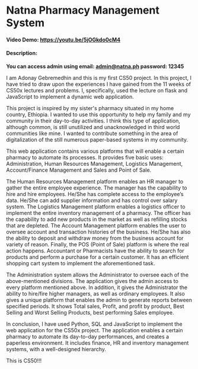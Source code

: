 # Natna Pharmacy Management System
#### Video Demo:  https://youtu.be/5jOGkdo0cM4
#### Description:
**You can access admin using email: admin@natna.ph password: 12345**

I am Adonay Gebremedhin and this is my first CS50 project. In this project, I have tried to draw upon the experiences I have gained from the 11 weeks of CS50x lectures and problems. I, specifically, used the lecture on flask and JavaScript to implement a dynamic web application.

This project is inspired by my sister's pharmacy situated in my home country, Ethiopia. I wanted to use this opportunity to help my family and my community in their day-to-day activities. I think this type of application, although common, is still unutilized and unacknowledged in third world communities like mine. I wanted to contribute something in the area of digitalization of the still numerous paper-based systems in my community.

This web application contains various platforms that will enable a certain pharmacy to automate its processes. It provides five basic uses: Administration, Human Resources Management, Logistics Management, Account/Finance Management and Sales and Point of Sale.

The Human Resources Management platform enables an HR manager to gather the entire employee experience. The manager has the capability to hire and hire employees. He/She has complete access to the employee’s data. He/She can add supplier information and has control over salary system. The Logistics Management platform enables a logistics officer to implement the entire inventory management of a pharmacy. The officer has the capability to add new products in the market as well as refilling stocks that are depleted. The Account Management platform enables the user to oversee account and transaction histories of the business. He/She has also the ability to deposit and withdraw money from the business account for variety of reason. Finally, the POS (Point of Sale) platform is where the real action happens. Accountant or Pharmacists have the ability to search for products and perform a purchase for a certain customer. It has an efficient shopping cart system to implement the aforementioned task.

The Administration system allows the Administrator to oversee each of the above-mentioned divisions. The application gives the admin access to every platform mentioned above. In addition, it gives the Administrator the ability to hire/fire higher managers, as well as ordinary employees. It also gives a unique platform that enables the admin to generate reports between specified periods. It shows Total sales, Profit, and profit by product, Best Selling and Worst Selling Products, best performing Sales employee.

In conclusion, I have used Python, SQL and JavaScript to implement the web application for the CS50x project. The application enables a certain pharmacy to automate its day-to-day performances, and creates a paperless environment. It includes finance, HR and inventory management systems, with a well-designed hierarchy.

This is CS50!!!
